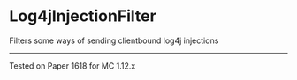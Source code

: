 # Log4jInjectionFilter

Filters some ways of sending clientbound log4j injections

---

Tested on Paper 1618 for MC 1.12.x
